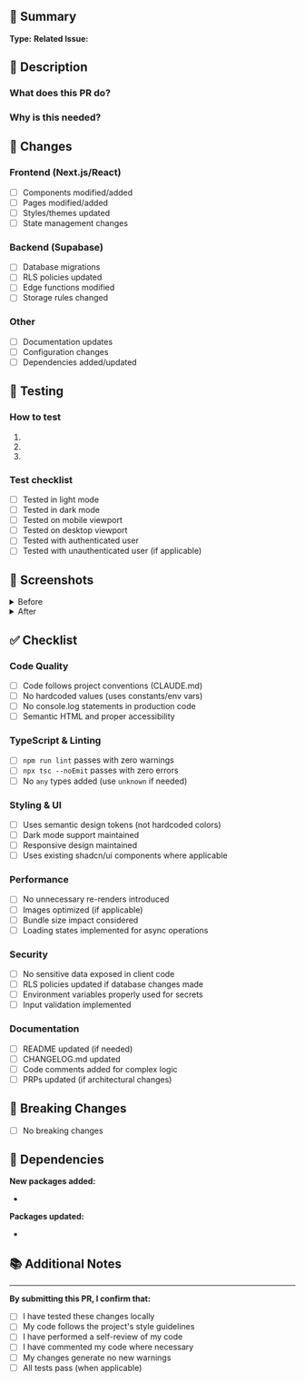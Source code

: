 ## 🎯 Summary

<!-- Provide a brief, clear description of the changes -->

**Type:** <!-- feat, fix, docs, refactor, test, chore, style -->
**Related Issue:** <!-- #issue-number or N/A -->

## 📝 Description

### What does this PR do?

<!-- Explain the changes in detail -->

### Why is this needed?

<!-- Describe the problem being solved or feature being added -->

## 🔄 Changes

### Frontend (Next.js/React)
- [ ] Components modified/added
- [ ] Pages modified/added
- [ ] Styles/themes updated
- [ ] State management changes

### Backend (Supabase)
- [ ] Database migrations
- [ ] RLS policies updated
- [ ] Edge functions modified
- [ ] Storage rules changed

### Other
- [ ] Documentation updates
- [ ] Configuration changes
- [ ] Dependencies added/updated

## 🧪 Testing

### How to test

1. <!-- Step 1 -->
2. <!-- Step 2 -->
3. <!-- Step 3 -->

### Test checklist
- [ ] Tested in light mode
- [ ] Tested in dark mode
- [ ] Tested on mobile viewport
- [ ] Tested on desktop viewport
- [ ] Tested with authenticated user
- [ ] Tested with unauthenticated user (if applicable)

## 📸 Screenshots

<!-- Add screenshots or videos if UI changes are involved -->

<details>
<summary>Before</summary>

<!-- Add before screenshots -->

</details>

<details>
<summary>After</summary>

<!-- Add after screenshots -->

</details>

## ✅ Checklist

### Code Quality
- [ ] Code follows project conventions (CLAUDE.md)
- [ ] No hardcoded values (uses constants/env vars)
- [ ] No console.log statements in production code
- [ ] Semantic HTML and proper accessibility

### TypeScript & Linting
- [ ] `npm run lint` passes with zero warnings
- [ ] `npx tsc --noEmit` passes with zero errors
- [ ] No `any` types added (use `unknown` if needed)

### Styling & UI
- [ ] Uses semantic design tokens (not hardcoded colors)
- [ ] Dark mode support maintained
- [ ] Responsive design maintained
- [ ] Uses existing shadcn/ui components where applicable

### Performance
- [ ] No unnecessary re-renders introduced
- [ ] Images optimized (if applicable)
- [ ] Bundle size impact considered
- [ ] Loading states implemented for async operations

### Security
- [ ] No sensitive data exposed in client code
- [ ] RLS policies updated if database changes made
- [ ] Environment variables properly used for secrets
- [ ] Input validation implemented

### Documentation
- [ ] README updated (if needed)
- [ ] CHANGELOG.md updated
- [ ] Code comments added for complex logic
- [ ] PRPs updated (if architectural changes)

## 🚨 Breaking Changes

<!-- List any breaking changes and migration steps -->

- [ ] No breaking changes

<!-- If breaking changes exist, describe them:
- What breaks:
- Migration path:
- Who is affected:
-->

## 🔗 Dependencies

<!-- List new dependencies and justify their addition -->

**New packages added:**
- <!-- package-name: reason for adding -->

**Packages updated:**
- <!-- package-name: from version -> to version -->

## 📚 Additional Notes

<!-- Any additional context, design decisions, or future considerations -->

---

**By submitting this PR, I confirm that:**

- [ ] I have tested these changes locally
- [ ] My code follows the project's style guidelines
- [ ] I have performed a self-review of my code
- [ ] I have commented my code where necessary
- [ ] My changes generate no new warnings
- [ ] All tests pass (when applicable)
